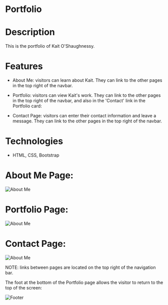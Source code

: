 # Portfolio


# Description
This is the portfolio of Kait O'Shaughnessy. 

# Features

* About Me: visitors can learn about Kait. They can link to the other pages in the top right of the navbar. 

* Portfolio: visitors can view Kait's work. They can link to the other pages in the top right of the navbar, and also in the 'Contact' link in the Portfolio card:


* Contact Page: visitors can enter their contact information and leave a message. They can link to the other pages in the top right of the navbar. 

# Technologies

* HTML, CSS, Bootstrap

# About Me Page:

![About Me](aboutMe.png) 

# Portfolio Page:

![About Me](portfolio.png) 

# Contact Page:

![About Me](contact.png) 

NOTE: links between pages are located on the top right of the navigation bar. 

The foot at the bottom of the Portfolio page allows the visitor to return to the top of the screen:

![Footer](footer.png) 
